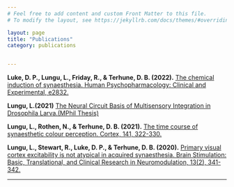 ```yaml
---
# Feel free to add content and custom Front Matter to this file.
# To modify the layout, see https://jekyllrb.com/docs/themes/#overriding-theme-defaults

layout: page
title: "Publications"
category: publications


---
```

**Luke, D. P., Lungu, L., Friday, R., & Terhune, D. B. (2022).** [The chemical induction of synaesthesia. Human Psychopharmacology: Clinical and Experimental, e2832.](https://doi.org/10.1002/hup.2832)


**Lungu, L.(2021)** [The Neural Circuit Basis of Multisensory Integration in Drosophila Larva.(MPhil Thesis)](https://www.researchgate.net/publication/355845080_The_Neural_Circuit_Basis_of_Multisensory_Integration_in_Drosophila_Larva)


**Lungu, L., Rothen, N., & Terhune, D. B. (2021).** [The time course of synaesthetic colour perception. Cortex, 141, 322-330.](https://doi.org/10.1016/j.cortex.2021.04.018)



**Lungu, L., Stewart, R., Luke, D. P., & Terhune, D. B. (2020).** [Primary visual cortex excitability is not atypical in acquired synaesthesia. Brain Stimulation: Basic, Translational, and Clinical Research in Neuromodulation, 13(2), 341-342.](https://www.brainstimjrnl.com/article/S1935-861X(19)30430-9/fulltext)


---
